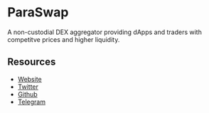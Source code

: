 # ParaSwap

A non-custodial DEX aggregator providing dApps and traders with competitve prices and higher liquidity.

## Resources

* [Website](https://paraswap.io)
* [Twitter](https://twitter.com/paraswap)
* [Github](https://github.com/paraswap)
* [Telegram](https://t.me/paraswap)
